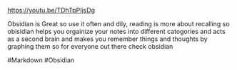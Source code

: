 

<https://youtu.be/TDhTpPIjsDg>

Obsidian is Great so use it often and dily, reading is more about recalling so obisidian helps you orgainize your notes into different catogories and acts as a second brain and makes you remember things and thoughts by graphing them so for everyone out there check obsidian

#Markdown #Obsidian 